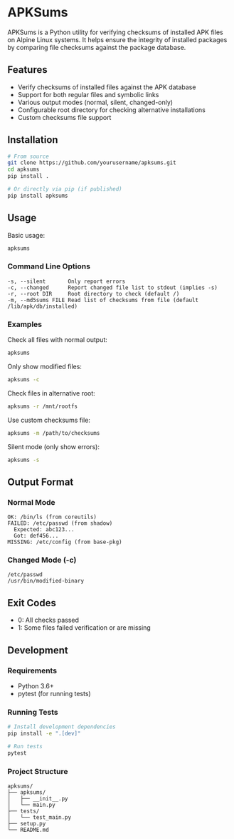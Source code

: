 # APKSums

APKSums is a Python utility for verifying checksums of installed APK files on Alpine Linux systems. It helps ensure the integrity of installed packages by comparing file checksums against the package database.

## Features

- Verify checksums of installed files against the APK database
- Support for both regular files and symbolic links
- Various output modes (normal, silent, changed-only)
- Configurable root directory for checking alternative installations
- Custom checksums file support

## Installation

```bash
# From source
git clone https://github.com/yourusername/apksums.git
cd apksums
pip install .

# Or directly via pip (if published)
pip install apksums
```

## Usage

Basic usage:
```bash
apksums
```

### Command Line Options

```
-s, --silent       Only report errors
-c, --changed      Report changed file list to stdout (implies -s)
-r, --root DIR     Root directory to check (default /)
-m, --md5sums FILE Read list of checksums from file (default /lib/apk/db/installed)
```

### Examples

Check all files with normal output:
```bash
apksums
```

Only show modified files:
```bash
apksums -c
```

Check files in alternative root:
```bash
apksums -r /mnt/rootfs
```

Use custom checksums file:
```bash
apksums -m /path/to/checksums
```

Silent mode (only show errors):
```bash
apksums -s
```

## Output Format

### Normal Mode
```
OK: /bin/ls (from coreutils)
FAILED: /etc/passwd (from shadow)
  Expected: abc123...
  Got: def456...
MISSING: /etc/config (from base-pkg)
```

### Changed Mode (-c)
```
/etc/passwd
/usr/bin/modified-binary
```

## Exit Codes

- 0: All checks passed
- 1: Some files failed verification or are missing

## Development

### Requirements

- Python 3.6+
- pytest (for running tests)

### Running Tests

```bash
# Install development dependencies
pip install -e ".[dev]"

# Run tests
pytest
```

### Project Structure

```
apksums/
├── apksums/
│   ├── __init__.py
│   └── main.py
├── tests/
│   └── test_main.py
├── setup.py
└── README.md
```
